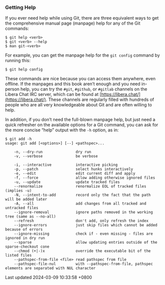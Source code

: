 ### Getting Help

If you ever need help while using Git, there are three equivalent ways
to get the comprehensive manual page (manpage) help for any of the Git
commands:

```shell
$ git help <verb>
$ git <verb> --help
$ man git-<verb>
```

For example, you can get the manpage help for the `git config` command
by running this:

```shell
$ git help config
```

These commands are nice because you can access them anywhere, even
offline. If the manpages and this book aren’t enough and you need
in-person help, you can try the `#git`, `#github`, or `#gitlab` channels
on the Libera Chat IRC server, which can be found at
[https://libera.chat/](https://libera.chat/). These channels are
regularly filled with hundreds of people who are all very knowledgeable
about Git and are often willing to help.

In addition, if you don’t need the full-blown manpage help, but just
need a quick refresher on the available options for a Git command, you
can ask for the more concise “help” output with the `-h` option, as in:

```shell
$ git add -h
usage: git add [<options>] [--] <pathspec>...

    -n, --dry-run               dry run
    -v, --verbose               be verbose

    -i, --interactive           interactive picking
    -p, --patch                 select hunks interactively
    -e, --edit                  edit current diff and apply
    -f, --force                 allow adding otherwise ignored files
    -u, --update                update tracked files
    --renormalize               renormalize EOL of tracked files (implies -u)
    -N, --intent-to-add         record only the fact that the path will be added later
    -A, --all                   add changes from all tracked and untracked files
    --ignore-removal            ignore paths removed in the working tree (same as --no-all)
    --refresh                   don't add, only refresh the index
    --ignore-errors             just skip files which cannot be added because of errors
    --ignore-missing            check if - even missing - files are ignored in dry run
    --sparse                    allow updating entries outside of the sparse-checkout cone
    --chmod (+|-)x              override the executable bit of the listed files
    --pathspec-from-file <file> read pathspec from file
    --pathspec-file-nul         with --pathspec-from-file, pathspec elements are separated with NUL character
```

Last updated 2024-03-09 10:33:58 +0800
